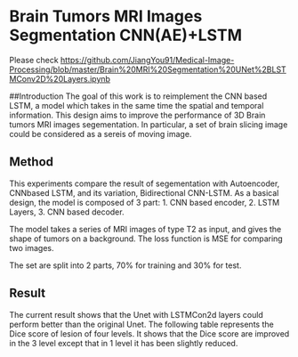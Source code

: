# Brain Tumors MRI Images Segmentation CNN(AE)+LSTM

Please check https://github.com/JiangYou91/Medical-Image-Processing/blob/master/Brain%20MRI%20Segmentation%20UNet%2BLSTMConv2D%20Layers.ipynb 


##Introduction
The goal of this work is to reimplement the CNN based LSTM, a model which takes in the same time the spatial and temporal information. This design aims to improve the performance of 3D Brain tumors MRI images segementation. In particular, a set of brain slicing image could be considered as a sereis of moving image.

## Method
This experiments compare the result of segementation with Autoencoder, CNNbased LSTM, and its variation, Bidirectional CNN-LSTM. As a basical design, the model is composed of 3 part: 1. CNN based encoder, 2. LSTM Layers, 3. CNN based decoder.

The model takes a series of MRI images of type T2 as input, and gives the shape of tumors on a background. The loss function is MSE for comparing two images.

The set are split into 2 parts, 70% for training and 30% for test.

## Result
The current result shows that the Unet with LSTMCon2d layers could perform better than the original Unet. The following table represents the Dice score of lesion of four levels. It shows that the Dice score are improved in the 3 level except that in 1 level it has been slightly reduced.

